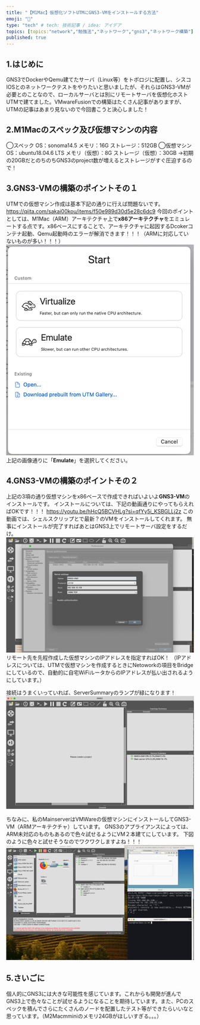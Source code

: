 ```yaml
---
title: "【M1Mac】仮想化ソフトUTMにGNS3-VMをインストールする方法"
emoji: "👋"
type: "tech" # tech: 技術記事 / idea: アイデア
topics: [topics:"network","勉強法","ネットワーク","gns3","ネットワーク構築"]
published: true
---
```

## 1.はじめに
GNS3でDockerやQemu建てたサーバ（Linux等）をトポロジに配置し、シスコIOSとのネットワークテストをやりたいと思いましたが、それらはGNS3-VMが必要とのことなので、ローカルサーバとは別にリモートサーバを仮想化ホストUTMで建てました。VMwareFusionでの構築はたくさん記事がありますが、UTMの記事はあまり見ないので今回書こうと決心しました！

## 2.M1Macのスペック及び仮想マシンの内容
◯スペック
OS：sonoma14.5
メモリ：16G
ストレージ：512GB
◯仮想マシン
OS：ubuntu18.04.6 LTS
メモリ（仮想）：8G
ストレージ（仮想）：30GB
→初期の20GBだとのちのちGNS3のproject数が増えるとストレージがすぐ圧迫するので！

## 3.GNS3-VMの構築のポイントその１
UTMでの仮想マシン作成は基本下記の通りに行えば問題ないです。
https://qiita.com/sakai00kou/items/f50e989d30d5e28c6dc9
今回のポイントとしては、M1Mac（ARM）アーキテクチャ上で**x86アーキテクチャ**をエミュレートする点です。x86ベースにすることで、アーキテクチャに起因するDcokerコンテナ起動、Qemu起動時のエラーが解消できます！！！（ARMに対応していないものが多い！！！）
![](/images/utm-gns3vm-install/1.png)
上記の画像通りに「**Emulate**」を選択してください。

## 4.GNS3-VMの構築のポイントその２
上記の3項の通り仮想マシンをx86ベースで作成できればいよいよ**GNS3-VM**のインストールです。
インストールについては、下記の動画通りにやってもらえればOKです！！！
https://youtu.be/hHcQ5BCVHLg?si=qfYy5i_KSBGLLj2z
この動画では、シェルスクリップとで最新？のVMをインストールしてくれます。
無事にインストールが完了すればあとはGNS3上でリモートサーバ設定をするだけ。
![](/images/utm-gns3vm-install/2.png)
リモート先を先程作成した仮想マシンのIPアドレスを指定すればOK！
（IPアドレスについては、UTMで仮想マシンを作成するときにNetoworkの項目をBridgeにしているので、自動的に自宅WiFiルータからのIPアドレスが払い出されるようにしています。）

接続はうまくいっていれば、ServerSummaryのランプが緑になります！
![](/images/utm-gns3vm-install/3.png)

ちなみに、私のMainserverはVMWareの仮想マシンにインストールしてGNS3-VM（ARMアーキテクチャ）しています。
GNS3のアプライアンスによっては、ARM未対応のものもあるので色々試せるようにVM２本建てにしています。
下図のように色々と試せそうなのでワクワクしますよね！！！
![](/images/utm-gns3vm-install/5.jpg)

## 5.さいごに
個人的にGNS3には大きな可能性を感じています。これからも開発が進んでGNS3上で色々なことが試せるようになることを期待しています。また、PCのスペックを積んでさらにたくさんのノードを配置したテスト等ができたらいいなと思っています。（M2Macmminiのメモリ24GBがほしいすぎる。。。）